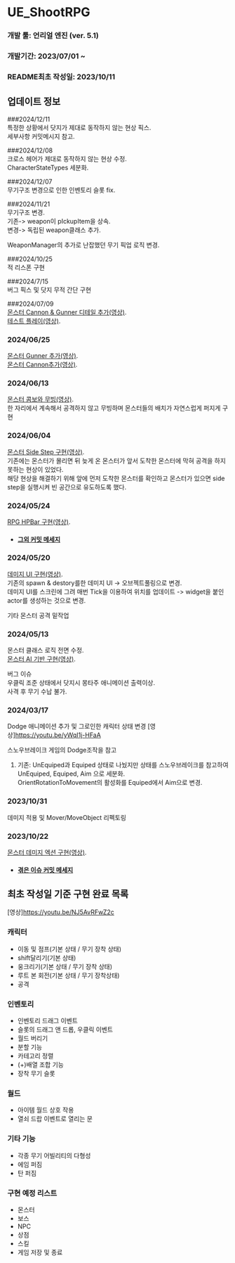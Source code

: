 # UE_ShootRPG

### 개발 툴: 언리얼 엔진 (ver. 5.1)
### 개발기간: 2023/07/01 ~
### README최초 작성일: 2023/10/11 

## 업데이트 정보   

###2024/12/11   
특정한 상황에서 닷지가 제대로 동작하지 않는 현상 픽스.   
세부사항 커밋메시지 참고.   

###2024/12/08   
크로스 헤어가 제대로 동작하지 않는 현상 수정.   
CharacterStateTypes 세분화.   

###2024/12/07   
무기구조 변경으로 인한 인벤토리 슬롯 fix.   

###2024/11/21   
무기구조 변경.   
기존-> weapon이 pIckupItem을 상속.   
변경-> 독립된 weapon클래스 추가.   

WeaponManager의 추가로 난잡했던 무기 픽업 로직 변경.   

###2024/10/25   
적 리스폰 구현   

###2024/7/15   
버그 픽스 및 닷지 무적 간단 구현   

###2024/07/09   
[몬스터 Cannon & Gunner 디테일 추가(영상)](https://youtu.be/GvwdrbI7uVQ).   
[테스트 플레이(영상)](https://youtu.be/F-Rz4HYntBU).   

### 2024/06/25   
[몬스터 Gunner 추가(영상)](https://youtu.be/KbMwz-B4yj0).   
[몬스터 Cannon추가(영상)](https://youtu.be/KsBltQEAws0).   


### 2024/06/13   
[몬스터 콤보와 무빙(영상)](https://youtu.be/nbt6eRGjTrw).   
한 자리에서 계속해서 공격하지 않고 무빙하며 몬스터들의 배치가 자연스럽게 퍼지게 구현   


### 2024/06/04   
[몬스터 Side Step 구현(영상)](https://youtu.be/Et24etPFmmU?si=OrWUDGnsjEMkv-tN).   
기존에는 몬스터가 몰리면 뒤 늦게 온 몬스터가 앞서 도착한 몬스터에 막혀 공격을 하지 못하는 현상이 있었다.   
해당 현상을 해결하기 위해 앞에 먼저 도착한 몬스터를 확인하고 몬스터가 있으면 side step을 실행시켜 빈 공간으로 유도하도록 했다.   


### 2024/05/24   
[RPG HPBar 구현(영상)](https://youtu.be/A7mOwiHCFLU).   
- #### [그외 커밋 메세지](https://github.com/HundredWed/UE_ShootRPG/commit/e54534c10af5e772968d73662c7155c1ebce965c)

### 2024/05/20   
[데미지 UI 구현(영상)](https://youtu.be/GoyNYIIh_oI).   
기존의 spawn & destory를한 데미지 UI -> 오브젝트풀링으로 변경.     
데미지 UI를 스크린에 그려 매번 Tick을 이용하여 위치를 업데이트 -> widget을 붙인 actor를 생성하는 것으로 변경. 

기타 몬스터 공격 밑작업 


### 2024/05/13
몬스터 클래스 로직 전면 수정.   
[몬스터 AI 기반 구현(영상)](https://youtu.be/WZrKghVmXCo).

버그 이슈    
우클릭 조준 상태에서 닷지시 몽타주 애니메이션 출력이상.    
사격 후 무기 수납 불가.   


### 2024/03/17
Dodge 애니메이션 추가 및 그로인한 캐릭터 상태 변경 [영상]<https://youtu.be/yWqI1j-HFaA>

스노우브레이크 게임의 Dodge조작을 참고

1. 기존: UnEquiped과 Equiped 상태로 나눴지만 상태를 스노우브레이크를 참고하여 UnEquiped,	Equiped, Aim 으로 세분화.   
OrientRotationToMovement의 활성화를 Equiped에서 Aim으로 변경.   

### 2023/10/31

데미지 적용 및 Mover/MoveObject 리펙토링

### 2023/10/22

[몬스터 데미지 엑션 구현(영상)](https://youtu.be/SnpGYMRBWdA).
- #### [겪은 이슈 커밋 메세지](https://github.com/HundredWed/UE_ShootRPG/commit/47deace9ee688919d797d584416da0a967c2df5d)

## 최초 작성일 기준 구현 완료 목록
[영상]<https://youtu.be/NJ5AvRFwZ2c>

### 캐릭터

- 이동 및 점프(기본 상태 / 무기 장착 상태)         
- shift달리기(기본 상태)                 
- 웅크리기(기본 상태 / 무기 장착 상태)              
- 루트 본 회전(기본 상태 / 무기 장착상태)           
- 공격
                                       
### 인벤토리
- 인벤토리 드래그 이벤트
- 슬롯의 드래그 앤 드롭, 우클릭 이벤트
- 월드 버리기
- 분할 기능
- 카테고리 정렬
- (+)배열 조합 기능
- 장착 무기 슬롯

### 월드

- 아이템 월드 상호 작용
- 열쇠 드랍 이벤트로 열리는 문

### 기타 기능

- 각종 무기 어빌리티의 다형성
- 에임 퍼짐
- 탄 퍼짐

### 구현 예정 리스트
- 몬스터
- 보스
- NPC
- 상점
- 스킬
- 게임 저장 및 종료
